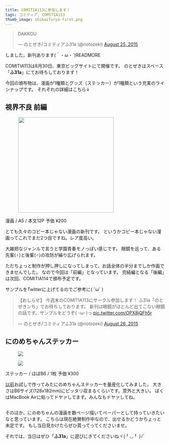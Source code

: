```yaml
---
title: COMITIA113に参加します！
tags: コミティア, COMITIA113
thumb_image: shikaifuryo-first.png
---
```


<blockquote class="twitter-tweet" lang="en"><p lang="nl" dir="ltr">DAKKOU</p>&mdash; のとぜき/コミティアふ31a (@notozeki) <a href="https://twitter.com/notozeki/status/636131270020300801">August 25, 2015</a></blockquote>

しました。新刊あります(｀・ω・´)READMORE

COMITIA113は8月30日、東京ビッグサイトにて開催です。
のとぜきはスペース「**ふ31a**」にてお待ちしております！

今回の頒布物は、漫画が1種類とグッズ（ステッカー）が1種類という充実のラインナップです。
それぞれの詳細はこちら↓

## 視界不良 前編

<figure>
  <img src="/assets/img/shikaifuryo-first.png" width="300px" style="border: 1px solid #eee;">
</figure>

漫画 / A5 / 本文12P
予価 ¥200

とても久々のコピー本じゃない漫画の新刊です。
というかコピー本じゃない漫画ってこれでまだ2つ目ですね。レア度高い。

大雑把なジャンルで言うと学園青春モノっぽい感じです。
眼鏡を巡って、ある先輩(♀)と後輩(♂)の攻防が繰り広げられます。

ただちょっと制作が押し押しになってしまって、お話全体の半分までしか作画できませんでした。
なので今回は「前編」となっています。
完結編となる「後編」は次回、COMITIA114で頒布予定です。

サンプルをTwitterに上げてるのでご参考に( ˘ω˘ )

<blockquote class="twitter-tweet" lang="en"><p lang="ja" dir="ltr">【おしらせ】&#10;今週末のCOMITIA113にサークル参加します！&#10;ふ31a「のとぜきンち」でお待ちしております。&#10;&#10;新刊は眼鏡がほとんど出てこない眼鏡の話です。サンプルをどうぞ( ･ω･)っ <a href="http://t.co/OPX8jQFh5r">pic.twitter.com/OPX8jQFh5r</a></p>&mdash; のとぜき/コミティアふ31a (@notozeki) <a href="https://twitter.com/notozeki/status/636489933230731264">August 26, 2015</a></blockquote>

## にのめちゃんステッカー

<div class="row">
  <figure class="col-xs-6 col-sm-5 col-lg-4">
    <img src="/assets/img/IMG_2677.png">
  </figure>
  <figure class="col-xs-6 col-sm-5 col-lg-4">
    <img src="/assets/img/IMG_2680.png">
  </figure>
</div>

ステッカー / ほぼB6 / 1枚
予価 ¥300

[以前](/blog/making-of-ninome-chan-sticker)お試しで作ってみたにのめちゃんステッカーを量産化してみました。
大きさはB6サイズ(128x182mm)にピッタリ収まるくらいです。意外と大きい。
ぼくはMacBook Airに貼ってドヤァしてます。みんなもドヤァしてね。

<h2><!-- empty --></h2>

そのほか、にのめちゃんの漫画を数ページ描いてペーパーとして持っていきたいなと思っています。
こちらは現在絶賛制作中なので、出せるかどうかちょっと未定です。
もし当日見かけたらぜひ貰ってってくださいませ。

それでは、当日はぜひ「**ふ31a**」に遊びにきてくださいねヾ(╹◡╹ )ﾉﾞ
